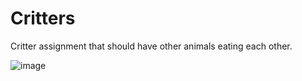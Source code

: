 # Critters
Critter assignment that should have other animals eating each other.

![image](https://github.com/atofus/Critters/assets/138819170/690d6b12-2fe2-4268-bdfd-72dd943bbd1c)
